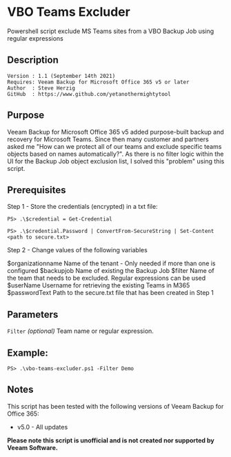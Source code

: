 # VBO Teams Excluder
Powershell script exclude MS Teams sites from a VBO Backup Job using regular expressions

## Description
~~~~
Version : 1.1 (September 14th 2021)
Requires: Veeam Backup for Microsoft Office 365 v5 or later
Author  : Steve Herzig
GitHub  : https://www.github.com/yetanothermightytool
~~~~

## Purpose

Veeam Backup for Microsoft Office 365 v5 added purpose-built backup and recovery for Microsoft Teams. Since then many customer and partners asked me "How can we protect all of our teams and exclude specific teams objects based on names automatically?".
As there is no filter logic within the UI for the Backup Job object exclusion list, I solved this "problem" using this script.

## Prerequisites

 Step 1 - Store the credentials (encrypted) in a txt file:

`PS> .\$credential = Get-Credential`

`PS> .\$credential.Password | ConvertFrom-SecureString | Set-Content <path to secure.txt>`

Step 2 - Change values of the following variables

$organizationname     Name of the tenant - Only needed if more than one is configured
$backupjob            Name of existing the Backup Job
$filter               Name of the team that needs to be excluded. Regular expressions can be used
$userName             Username for retrieving the existing Teams in M365
$passwordText         Path to the secure.txt file that has been created in Step 1

## Parameters
`Filter`
_(optional)_ Team name or regular expression.
  
## Example: 

`PS> .\vbo-teams-excluder.ps1 -Filter Demo`  
  
## Notes

This script has been tested with the following versions of Veeam Backup for Office 365:
  - v5.0 - All updates


**Please note this script is unofficial and is not created nor supported by Veeam Software.**
